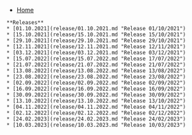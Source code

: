 <!-- docs/_sidebar.md -->

* [Home](/)
<!--* [Guide](guide.md "The greatest guide in the world")-->

	**Releases**
	* [01.10.2021](release/01.10.2021.md "Release 01/10/2021")
	* [15.10.2021](release/15.10.2021.md "Release 15/10/2021")
	* [29.10.2021](release/29.10.2021.md "Release 29/10/2021")
	* [12.11.2021](release/12.11.2021.md "Release 12/11/2021")
	* [03.12.2021](release/03.12.2021.md "Release 03/12/2021")
	* [15.07.2022](release/15.07.2022.md "Release 17/07/2022")
	* [21.07.2022](release/21.07.2022.md "Release 21/07/2022")
	* [13.08.2022](release/13.08.2022.md "Release 13/08/2022")
	* [23.08.2022](release/23.08.2022.md "Release 23/08/2022")
	* [02.09.2022](release/02.09.2022.md "Release 02/09/2022")
	* [16.09.2022](release/16.09.2022.md "Release 16/09/2022")
	* [30.09.2022](release/30.09.2022.md "Release 30/09/2022")
	* [13.10.2022](release/13.10.2022.md "Release 13/10/2022")
	* [04.11.2022](release/04.11.2022.md "Release 04/11/2022")
	* [02.12.2022](release/02.12.2022.md "Release 02/12/2022")
	* [24.02.2023](release/24.02.2023.md "Release 24/02/2023")
	* [10.03.2023](release/10.03.2023.md "Release 10/03/2023")